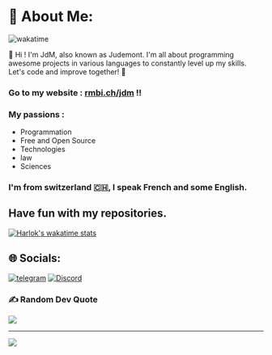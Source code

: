 # 💫 About Me:



![wakatime](https://wakapi.dev/api/badge/judemont/interval:today?label=today)


👋 Hi ! I'm JdM, also known as Judemont. I'm all about programming awesome projects in various languages to constantly level up my skills. Let's code and improve together! 🚀

### Go to my website :  [rmbi.ch/jdm](https://rmbi.ch/jdm) !!



### My passions :
* Programmation 
* Free and Open Source
* Technologies
* law
* Sciences



 


### I'm from switzerland 🇨🇭, I speak French and some English.

## Have fun with my repositories.


[![Harlok's wakatime stats](https://github-readme-stats.vercel.app/api/wakatime?username=judemont&api_domain=wakapi.dev&bg_color=2D3748&title_color=fafafa&icon_color=2F855A&text_color=ffffff&custom_title=My%20Stats%20%F0%9F%9A%80&layout=compact&range=all_time)](https://github.com/anuraghazra/github-readme-stats)



## 🌐 Socials:

[![telegram](https://img.shields.io/badge/Telegram-%237289DA.svg?logo=telegram&logoColor=white)](https://t.me/judemont)
[![Discord](https://img.shields.io/badge/Discord-%237289DA.svg?logo=discord&logoColor=white)](https://discord.gg/9173) 








### ✍️ Random Dev Quote
![](https://quotes-github-readme.vercel.app/api?type=horizontal&theme=radical)



---
[![](https://visitcount.itsvg.in/api?id=judemont&icon=6&color=0)](https://visitcount.itsvg.in)

<!-- Proudly created with GPRM ( https://gprm.itsvg.in ) -->
